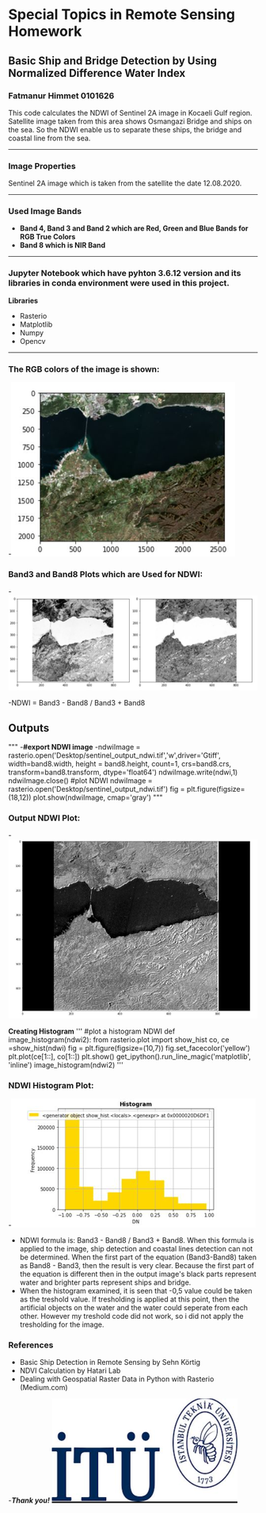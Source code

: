 # Special Topics in Remote Sensing Homework
## Basic Ship and Bridge Detection by Using Normalized Difference Water Index
### Fatmanur Himmet 0101626
This code calculates the NDWI of Sentinel 2A image in Kocaeli Gulf region. Satellite image taken from this area shows Osmangazi Bridge and ships on the sea. So the NDWI enable us to separate these ships, the bridge and coastal line from the sea. 

***
### Image Properties
Sentinel 2A image which is taken from the satellite the date 12.08.2020. 

***
### Used Image Bands
- __Band 4, Band 3 and Band 2 which are Red, Green and Blue Bands for RGB True Colors__
- __Band 8 which is NIR Band__

***
### Jupyter Notebook which have pyhton 3.6.12 version and its libraries in conda environment were used in this project.
 __Libraries__
- Rasterio
- Matplotlib
- Numpy
- Opencv

***
### __The RGB colors of the image is shown:__ 
-![RGB Image Plot](RGB_Image_Plot.JPG)
### __Band3 and Band8 Plots which are Used for NDWI:__
-![Band3_Band8_Plot](Band3_Band8_Plot.JPG)

-NDWI = Band3 - Band8 / Band3 + Band8

## Outputs

"""
-__#export NDWI image__
-ndwiImage = rasterio.open('Desktop/sentinel_output_ndwi.tif','w',driver='Gtiff',
                         width=band8.width, 
                          height = band8.height, 
                          count=1, crs=band8.crs, 
                          transform=band8.transform,
                         dtype='float64')
ndwiImage.write(ndwi,1)
ndwiImage.close()
#plot NDWI
ndwiImage = rasterio.open('Desktop/sentinel_output_ndwi.tif') 
fig = plt.figure(figsize=(18,12))
plot.show(ndwiImage, cmap='gray')
 """
 ### __Output NDWI Plot:__
 -![NDWI_Plot](NDWI_Plot.JPG)
 
 __Creating Histogram__
 '''
 #plot a histogram NDWI
def image_histogram(ndwi2):
    from rasterio.plot import show_hist
    co, ce =show_hist(ndwi)
    fig = plt.figure(figsize=(10,7))
    fig.set_facecolor('yellow')
    plt.plot(ce[1::], co[1::])
    plt.show()
get_ipython().run_line_magic('matplotlib', 'inline')
image_histogram(ndwi2)
'''
 
 ### __NDWI Histogram Plot:__
 -![NDWI_Histogram](NDWI_Histogram.JPG)
 
 - NDWI formula is: Band3 - Band8 / Band3 + Band8. When this formula is applied to the image, ship detection and coastal lines detection can not be determined. When the first part of the equation (Band3-Band8) taken as Band8 - Band3, then the result is very clear. Because the first part of the equation is different then in the output image's black parts represent water and brighter parts represent ships and bridge.
 - When the histogram examined, it is seen that -0,5 value could be taken as the treshold value. If tresholding is applied at this point, then the artificial objects on the water and the water could seperate from each other. However my treshold code did not work, so i did not apply the tresholding for the image.  
 
 ### References
 - Basic Ship Detection in Remote Sensing by Sehn Körtig
 - NDVI Calculation by Hatari Lab
 - Dealing with Geospatial Raster Data in Python with Rasterio (Medium.com)
 
-__*Thank you!*__
![ITU_LOGO](ITU_LOGO.JPG)
